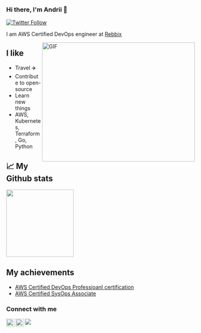 ### Hi there, I'm Andrii 👋

[![Twitter Follow](https://img.shields.io/twitter/follow/AStriletskyi?color=1DA1F2&logo=twitter&style=for-the-badge)](https://twitter.com/intent/follow?original_referer=https%3A%2F%2Fgithub.com%2FAndreKarpaty&screen_name=andrekarpaty)


I am AWS Certified DevOps engineer at <a href="https://rebbix.com/">Rebbix</a>

<img align="right" alt="GIF" src="https://github.com/Gapur/Gapur/blob/master/coding.gif?raw=true" width="408" height="318" />

## I like

- Travel :airplane: 
- Contribute to open-source
- Learn new things
- AWS, Kubernetes, Terraform, Go, Python

## 📈 My Github stats

<img height="180em" src="https://github-readme-stats.vercel.app/api?username=AndreKapraty&show_icons=true&hide_border=true&&count_private=true&include_all_commits=true" />

## My achievements

- <a href="https://www.credly.com/badges/bb0bc8e8-3027-42f1-b189-48778ff62c96?source=linked_in_profile">AWS Certified DevOps Professioanl certification</a>
- <a href="https://www.credly.com/badges/76922755-97b8-4272-beb7-adc60b3dc1c9">AWS Certified SysOps Associate</a>

### Connect with me

[<img align="left" alt="AStriletskyi | Twitter" width="22" src="https://cdn.jsdelivr.net/npm/simple-icons@v3/icons/twitter.svg" />][twitter]
[<img align="left" alt="Andrii Striletskyi | LinkedIn" width="22" src="https://cdn.jsdelivr.net/npm/simple-icons@v3/icons/linkedin.svg" />][linkedin]


![](https://komarev.com/ghpvc/?username=AndreKapraty&style=flat-square)

[twitter]: https://twitter.com/AStriletskyi
[linkedin]: https://linkedin.com/in/andrii-striletskyi-a6519312a

